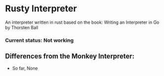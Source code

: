 # Rusty Interpreter
An interpreter written in rust based on the book: 
Writing an Interpreter in Go by Thorsten Ball

### Current status: Not working

## Differences from the Monkey Interpreter:
* So far, None